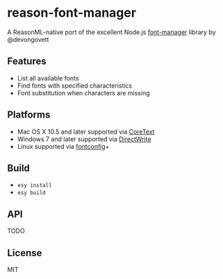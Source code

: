 # reason-font-manager

A ReasonML-native port of the excellent Node.js [font-manager](https://github.com/foliojs/font-manager) library by @devongovett 

## Features

* List all available fonts
* Find fonts with specified characteristics
* Font substitution when characters are missing

## Platforms

* Mac OS X 10.5 and later supported via [CoreText](https://developer.apple.com/library/mac/documentation/Carbon/reference/CoreText_Framework_Ref/_index.html)
* Windows 7 and later supported via [DirectWrite](http://msdn.microsoft.com/en-us/library/windows/desktop/dd368038(v=vs.85).aspx)
* Linux supported via [fontconfig](http://www.freedesktop.org/software/fontconfig)+

## Build

- `esy install`
- `esy build`

## API

TODO

## License

MIT
